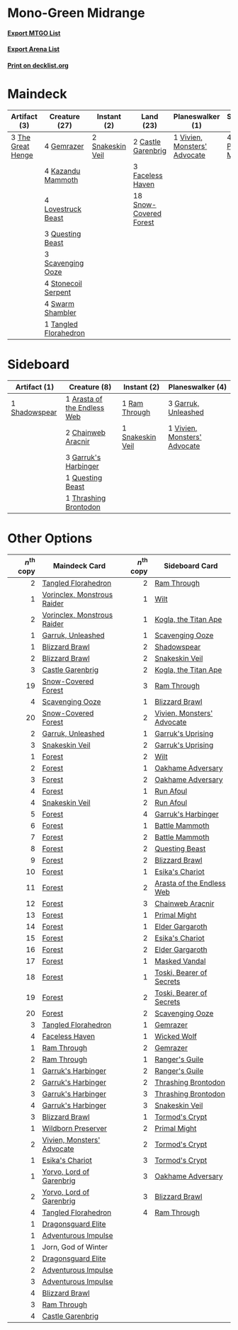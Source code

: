# Mono-Green Midrange

#### [Export MTGO List](../collection/Mono-Green%20Midrange/Mono-Green%20Midrange.txt)
#### [Export Arena List](../collection/Mono-Green%20Midrange/Mono-Green%20Midrange_arena.txt)
#### [Print on decklist.org](http://decklist.org/?deckmain=2%09Castle%20Garenbrig%0A3%09Faceless%20Haven%0A4%09Gemrazer%0A4%09Kazandu%20Mammoth%0A4%09Lovestruck%20Beast%0A4%09Primal%20Might%0A3%09Questing%20Beast%0A3%09Scavenging%20Ooze%0A2%09Snakeskin%20Veil%0A18%09Snow-Covered%20Forest%0A4%09Stonecoil%20Serpent%0A4%09Swarm%20Shambler%0A1%09Tangled%20Florahedron%0A3%09The%20Great%20Henge%0A1%09Vivien,%20Monsters'%20Advocate&deckside=1%09Arasta%20of%20the%20Endless%20Web%0A2%09Chainweb%20Aracnir%0A3%09Garruk's%20Harbinger%0A3%09Garruk,%20Unleashed%0A1%09Questing%20Beast%0A1%09Ram%20Through%0A1%09Shadowspear%0A1%09Snakeskin%20Veil%0A1%09Thrashing%20Brontodon%0A1%09Vivien,%20Monsters'%20Advocate)
# Maindeck

|                                        Artifact (3)                                        |                                         Creature (27)                                          |                                        Instant (2)                                        |                                            Land (23)                                            |                                           Planeswalker (1)                                            |                                       Sorcery (4)                                       |
|--------------------------------------------------------------------------------------------|------------------------------------------------------------------------------------------------|-------------------------------------------------------------------------------------------|-------------------------------------------------------------------------------------------------|-------------------------------------------------------------------------------------------------------|-----------------------------------------------------------------------------------------|
|3 [The Great Henge](http://gatherer.wizards.com/Pages/Card/Details.aspx?multiverseid=473123)|4 [Gemrazer](http://gatherer.wizards.com/Pages/Card/Details.aspx?multiverseid=479675)           |2 [Snakeskin Veil](http://gatherer.wizards.com/Pages/Card/Details.aspx?multiverseid=503810)|2 [Castle Garenbrig](http://gatherer.wizards.com/Pages/Card/Details.aspx?multiverseid=473202)    |1 [Vivien, Monsters' Advocate](http://gatherer.wizards.com/Pages/Card/Details.aspx?multiverseid=479695)|4 [Primal Might](http://gatherer.wizards.com/Pages/Card/Details.aspx?multiverseid=485520)|
|                                                                                            |4 [Kazandu Mammoth](http://gatherer.wizards.com/Pages/Card/Details.aspx?multiverseid=491835)    |                                                                                           |3 [Faceless Haven](http://gatherer.wizards.com/Pages/Card/Details.aspx?multiverseid=503874)      |                                                                                                       |                                                                                         |
|                                                                                            |4 [Lovestruck Beast](http://gatherer.wizards.com/Pages/Card/Details.aspx?multiverseid=473127)   |                                                                                           |18 [Snow-Covered Forest](http://gatherer.wizards.com/Pages/Card/Details.aspx?multiverseid=121192)|                                                                                                       |                                                                                         |
|                                                                                            |3 [Questing Beast](http://gatherer.wizards.com/Pages/Card/Details.aspx?multiverseid=473133)     |                                                                                           |                                                                                                 |                                                                                                       |                                                                                         |
|                                                                                            |3 [Scavenging Ooze](http://gatherer.wizards.com/Pages/Card/Details.aspx?multiverseid=420783)    |                                                                                           |                                                                                                 |                                                                                                       |                                                                                         |
|                                                                                            |4 [Stonecoil Serpent](http://gatherer.wizards.com/Pages/Card/Details.aspx?multiverseid=473197)  |                                                                                           |                                                                                                 |                                                                                                       |                                                                                         |
|                                                                                            |4 [Swarm Shambler](http://gatherer.wizards.com/Pages/Card/Details.aspx?multiverseid=491855)     |                                                                                           |                                                                                                 |                                                                                                       |                                                                                         |
|                                                                                            |1 [Tangled Florahedron](http://gatherer.wizards.com/Pages/Card/Details.aspx?multiverseid=491859)|                                                                                           |                                                                                                 |                                                                                                       |                                                                                         |


# Sideboard

|                                      Artifact (1)                                      |                                             Creature (8)                                             |                                        Instant (2)                                        |                                           Planeswalker (4)                                            |
|----------------------------------------------------------------------------------------|------------------------------------------------------------------------------------------------------|-------------------------------------------------------------------------------------------|-------------------------------------------------------------------------------------------------------|
|1 [Shadowspear](http://gatherer.wizards.com/Pages/Card/Details.aspx?multiverseid=476487)|1 [Arasta of the Endless Web](http://gatherer.wizards.com/Pages/Card/Details.aspx?multiverseid=476416)|1 [Ram Through](http://gatherer.wizards.com/Pages/Card/Details.aspx?multiverseid=479690)   |3 [Garruk, Unleashed](http://gatherer.wizards.com/Pages/Card/Details.aspx?multiverseid=485506)         |
|                                                                                        |2 [Chainweb Aracnir](http://gatherer.wizards.com/Pages/Card/Details.aspx?multiverseid=476418)         |1 [Snakeskin Veil](http://gatherer.wizards.com/Pages/Card/Details.aspx?multiverseid=503810)|1 [Vivien, Monsters' Advocate](http://gatherer.wizards.com/Pages/Card/Details.aspx?multiverseid=479695)|
|                                                                                        |3 [Garruk's Harbinger](http://gatherer.wizards.com/Pages/Card/Details.aspx?multiverseid=485508)       |                                                                                           |                                                                                                       |
|                                                                                        |1 [Questing Beast](http://gatherer.wizards.com/Pages/Card/Details.aspx?multiverseid=473133)           |                                                                                           |                                                                                                       |
|                                                                                        |1 [Thrashing Brontodon](http://gatherer.wizards.com/Pages/Card/Details.aspx?multiverseid=456570)      |                                                                                           |                                                                                                       |


# Other Options

|*n*<sup>th</sup> copy|                                            Maindeck Card                                             |*n*<sup>th</sup> copy|                                           Sideboard Card                                            |
|--------------------:|------------------------------------------------------------------------------------------------------|--------------------:|-----------------------------------------------------------------------------------------------------|
|                    2|[Tangled Florahedron](http://gatherer.wizards.com/Pages/Card/Details.aspx?multiverseid=491859)        |                    2|[Ram Through](http://gatherer.wizards.com/Pages/Card/Details.aspx?multiverseid=479690)               |
|                    1|[Vorinclex, Monstrous Raider](http://gatherer.wizards.com/Pages/Card/Details.aspx?multiverseid=503815)|                    1|[Wilt](http://gatherer.wizards.com/Pages/Card/Details.aspx?multiverseid=479696)                      |
|                    2|[Vorinclex, Monstrous Raider](http://gatherer.wizards.com/Pages/Card/Details.aspx?multiverseid=503815)|                    1|[Kogla, the Titan Ape](http://gatherer.wizards.com/Pages/Card/Details.aspx?multiverseid=479682)      |
|                    1|[Garruk, Unleashed](http://gatherer.wizards.com/Pages/Card/Details.aspx?multiverseid=485506)          |                    1|[Scavenging Ooze](http://gatherer.wizards.com/Pages/Card/Details.aspx?multiverseid=420783)           |
|                    1|[Blizzard Brawl](http://gatherer.wizards.com/Pages/Card/Details.aspx?multiverseid=503775)             |                    2|[Shadowspear](http://gatherer.wizards.com/Pages/Card/Details.aspx?multiverseid=476487)               |
|                    2|[Blizzard Brawl](http://gatherer.wizards.com/Pages/Card/Details.aspx?multiverseid=503775)             |                    2|[Snakeskin Veil](http://gatherer.wizards.com/Pages/Card/Details.aspx?multiverseid=503810)            |
|                    3|[Castle Garenbrig](http://gatherer.wizards.com/Pages/Card/Details.aspx?multiverseid=473202)           |                    2|[Kogla, the Titan Ape](http://gatherer.wizards.com/Pages/Card/Details.aspx?multiverseid=479682)      |
|                   19|[Snow-Covered Forest](http://gatherer.wizards.com/Pages/Card/Details.aspx?multiverseid=121192)        |                    3|[Ram Through](http://gatherer.wizards.com/Pages/Card/Details.aspx?multiverseid=479690)               |
|                    4|[Scavenging Ooze](http://gatherer.wizards.com/Pages/Card/Details.aspx?multiverseid=420783)            |                    1|[Blizzard Brawl](http://gatherer.wizards.com/Pages/Card/Details.aspx?multiverseid=503775)            |
|                   20|[Snow-Covered Forest](http://gatherer.wizards.com/Pages/Card/Details.aspx?multiverseid=121192)        |                    2|[Vivien, Monsters' Advocate](http://gatherer.wizards.com/Pages/Card/Details.aspx?multiverseid=479695)|
|                    2|[Garruk, Unleashed](http://gatherer.wizards.com/Pages/Card/Details.aspx?multiverseid=485506)          |                    1|[Garruk's Uprising](http://gatherer.wizards.com/Pages/Card/Details.aspx?multiverseid=485509)         |
|                    3|[Snakeskin Veil](http://gatherer.wizards.com/Pages/Card/Details.aspx?multiverseid=503810)             |                    2|[Garruk's Uprising](http://gatherer.wizards.com/Pages/Card/Details.aspx?multiverseid=485509)         |
|                    1|[Forest](http://gatherer.wizards.com/Pages/Card/Details.aspx?multiverseid=439860)                     |                    2|[Wilt](http://gatherer.wizards.com/Pages/Card/Details.aspx?multiverseid=479696)                      |
|                    2|[Forest](http://gatherer.wizards.com/Pages/Card/Details.aspx?multiverseid=439860)                     |                    1|[Oakhame Adversary](http://gatherer.wizards.com/Pages/Card/Details.aspx?multiverseid=473129)         |
|                    3|[Forest](http://gatherer.wizards.com/Pages/Card/Details.aspx?multiverseid=439860)                     |                    2|[Oakhame Adversary](http://gatherer.wizards.com/Pages/Card/Details.aspx?multiverseid=473129)         |
|                    4|[Forest](http://gatherer.wizards.com/Pages/Card/Details.aspx?multiverseid=439860)                     |                    1|[Run Afoul](http://gatherer.wizards.com/Pages/Card/Details.aspx?multiverseid=485524)                 |
|                    4|[Snakeskin Veil](http://gatherer.wizards.com/Pages/Card/Details.aspx?multiverseid=503810)             |                    2|[Run Afoul](http://gatherer.wizards.com/Pages/Card/Details.aspx?multiverseid=485524)                 |
|                    5|[Forest](http://gatherer.wizards.com/Pages/Card/Details.aspx?multiverseid=439860)                     |                    4|[Garruk's Harbinger](http://gatherer.wizards.com/Pages/Card/Details.aspx?multiverseid=485508)        |
|                    6|[Forest](http://gatherer.wizards.com/Pages/Card/Details.aspx?multiverseid=439860)                     |                    1|[Battle Mammoth](http://gatherer.wizards.com/Pages/Card/Details.aspx?multiverseid=503773)            |
|                    7|[Forest](http://gatherer.wizards.com/Pages/Card/Details.aspx?multiverseid=439860)                     |                    2|[Battle Mammoth](http://gatherer.wizards.com/Pages/Card/Details.aspx?multiverseid=503773)            |
|                    8|[Forest](http://gatherer.wizards.com/Pages/Card/Details.aspx?multiverseid=439860)                     |                    2|[Questing Beast](http://gatherer.wizards.com/Pages/Card/Details.aspx?multiverseid=473133)            |
|                    9|[Forest](http://gatherer.wizards.com/Pages/Card/Details.aspx?multiverseid=439860)                     |                    2|[Blizzard Brawl](http://gatherer.wizards.com/Pages/Card/Details.aspx?multiverseid=503775)            |
|                   10|[Forest](http://gatherer.wizards.com/Pages/Card/Details.aspx?multiverseid=439860)                     |                    1|[Esika's Chariot](http://gatherer.wizards.com/Pages/Card/Details.aspx?multiverseid=503783)           |
|                   11|[Forest](http://gatherer.wizards.com/Pages/Card/Details.aspx?multiverseid=439860)                     |                    2|[Arasta of the Endless Web](http://gatherer.wizards.com/Pages/Card/Details.aspx?multiverseid=476416) |
|                   12|[Forest](http://gatherer.wizards.com/Pages/Card/Details.aspx?multiverseid=439860)                     |                    3|[Chainweb Aracnir](http://gatherer.wizards.com/Pages/Card/Details.aspx?multiverseid=476418)          |
|                   13|[Forest](http://gatherer.wizards.com/Pages/Card/Details.aspx?multiverseid=439860)                     |                    1|[Primal Might](http://gatherer.wizards.com/Pages/Card/Details.aspx?multiverseid=485520)              |
|                   14|[Forest](http://gatherer.wizards.com/Pages/Card/Details.aspx?multiverseid=439860)                     |                    1|[Elder Gargaroth](http://gatherer.wizards.com/Pages/Card/Details.aspx?multiverseid=485502)           |
|                   15|[Forest](http://gatherer.wizards.com/Pages/Card/Details.aspx?multiverseid=439860)                     |                    2|[Esika's Chariot](http://gatherer.wizards.com/Pages/Card/Details.aspx?multiverseid=503783)           |
|                   16|[Forest](http://gatherer.wizards.com/Pages/Card/Details.aspx?multiverseid=439860)                     |                    2|[Elder Gargaroth](http://gatherer.wizards.com/Pages/Card/Details.aspx?multiverseid=485502)           |
|                   17|[Forest](http://gatherer.wizards.com/Pages/Card/Details.aspx?multiverseid=439860)                     |                    1|[Masked Vandal](http://gatherer.wizards.com/Pages/Card/Details.aspx?multiverseid=503800)             |
|                   18|[Forest](http://gatherer.wizards.com/Pages/Card/Details.aspx?multiverseid=439860)                     |                    1|[Toski, Bearer of Secrets](http://gatherer.wizards.com/Pages/Card/Details.aspx?multiverseid=503813)  |
|                   19|[Forest](http://gatherer.wizards.com/Pages/Card/Details.aspx?multiverseid=439860)                     |                    2|[Toski, Bearer of Secrets](http://gatherer.wizards.com/Pages/Card/Details.aspx?multiverseid=503813)  |
|                   20|[Forest](http://gatherer.wizards.com/Pages/Card/Details.aspx?multiverseid=439860)                     |                    2|[Scavenging Ooze](http://gatherer.wizards.com/Pages/Card/Details.aspx?multiverseid=420783)           |
|                    3|[Tangled Florahedron](http://gatherer.wizards.com/Pages/Card/Details.aspx?multiverseid=491859)        |                    1|[Gemrazer](http://gatherer.wizards.com/Pages/Card/Details.aspx?multiverseid=479675)                  |
|                    4|[Faceless Haven](http://gatherer.wizards.com/Pages/Card/Details.aspx?multiverseid=503874)             |                    1|[Wicked Wolf](http://gatherer.wizards.com/Pages/Card/Details.aspx?multiverseid=473143)               |
|                    1|[Ram Through](http://gatherer.wizards.com/Pages/Card/Details.aspx?multiverseid=479690)                |                    2|[Gemrazer](http://gatherer.wizards.com/Pages/Card/Details.aspx?multiverseid=479675)                  |
|                    2|[Ram Through](http://gatherer.wizards.com/Pages/Card/Details.aspx?multiverseid=479690)                |                    1|[Ranger's Guile](http://gatherer.wizards.com/Pages/Card/Details.aspx?multiverseid=249973)            |
|                    1|[Garruk's Harbinger](http://gatherer.wizards.com/Pages/Card/Details.aspx?multiverseid=485508)         |                    2|[Ranger's Guile](http://gatherer.wizards.com/Pages/Card/Details.aspx?multiverseid=249973)            |
|                    2|[Garruk's Harbinger](http://gatherer.wizards.com/Pages/Card/Details.aspx?multiverseid=485508)         |                    2|[Thrashing Brontodon](http://gatherer.wizards.com/Pages/Card/Details.aspx?multiverseid=456570)       |
|                    3|[Garruk's Harbinger](http://gatherer.wizards.com/Pages/Card/Details.aspx?multiverseid=485508)         |                    3|[Thrashing Brontodon](http://gatherer.wizards.com/Pages/Card/Details.aspx?multiverseid=456570)       |
|                    4|[Garruk's Harbinger](http://gatherer.wizards.com/Pages/Card/Details.aspx?multiverseid=485508)         |                    3|[Snakeskin Veil](http://gatherer.wizards.com/Pages/Card/Details.aspx?multiverseid=503810)            |
|                    3|[Blizzard Brawl](http://gatherer.wizards.com/Pages/Card/Details.aspx?multiverseid=503775)             |                    1|[Tormod's Crypt](http://gatherer.wizards.com/Pages/Card/Details.aspx?multiverseid=389723)            |
|                    1|[Wildborn Preserver](http://gatherer.wizards.com/Pages/Card/Details.aspx?multiverseid=473144)         |                    2|[Primal Might](http://gatherer.wizards.com/Pages/Card/Details.aspx?multiverseid=485520)              |
|                    2|[Vivien, Monsters' Advocate](http://gatherer.wizards.com/Pages/Card/Details.aspx?multiverseid=479695) |                    2|[Tormod's Crypt](http://gatherer.wizards.com/Pages/Card/Details.aspx?multiverseid=389723)            |
|                    1|[Esika's Chariot](http://gatherer.wizards.com/Pages/Card/Details.aspx?multiverseid=503783)            |                    3|[Tormod's Crypt](http://gatherer.wizards.com/Pages/Card/Details.aspx?multiverseid=389723)            |
|                    1|[Yorvo, Lord of Garenbrig](http://gatherer.wizards.com/Pages/Card/Details.aspx?multiverseid=473147)   |                    3|[Oakhame Adversary](http://gatherer.wizards.com/Pages/Card/Details.aspx?multiverseid=473129)         |
|                    2|[Yorvo, Lord of Garenbrig](http://gatherer.wizards.com/Pages/Card/Details.aspx?multiverseid=473147)   |                    3|[Blizzard Brawl](http://gatherer.wizards.com/Pages/Card/Details.aspx?multiverseid=503775)            |
|                    4|[Tangled Florahedron](http://gatherer.wizards.com/Pages/Card/Details.aspx?multiverseid=491859)        |                    4|[Ram Through](http://gatherer.wizards.com/Pages/Card/Details.aspx?multiverseid=479690)               |
|                    1|[Dragonsguard Elite](http://gatherer.wizards.com/Pages/Card/Details.aspx?multiverseid=513604)         |                     |                                                                                                     |
|                    1|[Adventurous Impulse](http://gatherer.wizards.com/Pages/Card/Details.aspx?multiverseid=443041)        |                     |                                                                                                     |
|                    1|Jorn, God of Winter                                                                                   |                     |                                                                                                     |
|                    2|[Dragonsguard Elite](http://gatherer.wizards.com/Pages/Card/Details.aspx?multiverseid=513604)         |                     |                                                                                                     |
|                    2|[Adventurous Impulse](http://gatherer.wizards.com/Pages/Card/Details.aspx?multiverseid=443041)        |                     |                                                                                                     |
|                    3|[Adventurous Impulse](http://gatherer.wizards.com/Pages/Card/Details.aspx?multiverseid=443041)        |                     |                                                                                                     |
|                    4|[Blizzard Brawl](http://gatherer.wizards.com/Pages/Card/Details.aspx?multiverseid=503775)             |                     |                                                                                                     |
|                    3|[Ram Through](http://gatherer.wizards.com/Pages/Card/Details.aspx?multiverseid=479690)                |                     |                                                                                                     |
|                    4|[Castle Garenbrig](http://gatherer.wizards.com/Pages/Card/Details.aspx?multiverseid=473202)           |                     |                                                                                                     |

